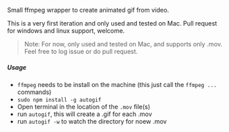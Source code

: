 
Small ffmpeg wrapper to create animated gif from video. 

This is a very first iteration and only used and tested on Mac. Pull request for windows and linux support, welcome. 

> Note: For now, only used and tested on Mac, and supports only .mov. Feel free to log issue or do pull request. 

##### Usage

- `ffmpeg` needs to be install on the machine (this just call the `ffmpeg ...` commands)
- `sudo npm install -g autogif`
- Open terminal in the location of the `.mov` file(s)
- run `autogif`, this will create a .gif for each .mov
- run `autogif -w` to watch the directory for noew .mov
